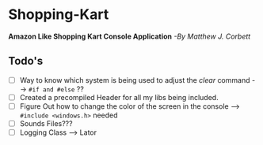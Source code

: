 # Shopping-Kart
__Amazon Like Shopping Kart Console Application__ _-By Matthew J. Corbett_

## Todo's
- [ ] Way to know which system is being used to adjust the _clear_ command --> ` #if and #else ` ?? 
- [ ] Created a precompiled Header for all my libs being included.
- [ ] Figure Out how to change the color of the screen in the console --> `#include <windows.h>` needed 
- [ ] Sounds Files??? 
- [ ] Logging Class --> Lator 